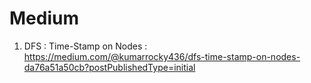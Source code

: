 # Medium  

1. DFS : Time-Stamp on Nodes : https://medium.com/@kumarrocky436/dfs-time-stamp-on-nodes-da76a51a50cb?postPublishedType=initial
